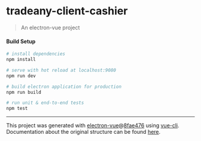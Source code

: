 # tradeany-client-cashier

> An electron-vue project

#### Build Setup

``` bash
# install dependencies
npm install

# serve with hot reload at localhost:9080
npm run dev

# build electron application for production
npm run build

# run unit & end-to-end tests
npm test


```

---

This project was generated with [electron-vue](https://github.com/SimulatedGREG/electron-vue)@[8fae476](https://github.com/SimulatedGREG/electron-vue/tree/8fae4763e9d225d3691b627e83b9e09b56f6c935) using [vue-cli](https://github.com/vuejs/vue-cli). Documentation about the original structure can be found [here](https://simulatedgreg.gitbooks.io/electron-vue/content/index.html).
